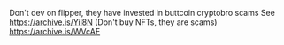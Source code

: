 Don't dev on flipper, they have invested in buttcoin cryptobro scams See https://archive.is/Yil8N (Don't buy NFTs, they are scams) https://archive.is/WVcAE
